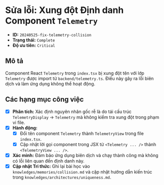 # Sửa lỗi: Xung đột Định danh Component `Telemetry`

*   **ID:** `20240525-fix-telemetry-collision`
*   **Trạng thái:** `Complete`
*   **Độ ưu tiên:** `Critical`

## Mô tả

Component React `Telemetry` trong `index.tsx` bị xung đột tên với lớp `Telemetry` được import từ `backend/telemetry.ts`. Điều này gây ra lỗi biên dịch và làm ứng dụng không thể hoạt động.

## Các hạng mục công việc

-   [x] **Phân tích:** Xác định nguyên nhân gốc rễ là do tái cấu trúc `TelemetryDisplay` -> `Telemetry` mà không kiểm tra xung đột trong phạm vi file.
-   [x] **Hành động:**
    -   [x] Đổi tên component `Telemetry` thành `TelemetryView` trong file `index.tsx`.
    -   [x] Cập nhật lời gọi component trong JSX từ `<Telemetry ... />` thành `<TelemetryView ... />`.
-   [x] **Xác minh:** Đảm bảo ứng dụng biên dịch và chạy thành công mà không có lỗi liên quan đến định danh này.
-   [x] **Cập nhật Tri thức:** Ghi lại bài học vào `knowledges/memories/collision.md` và cập nhật hướng dẫn kiến trúc trong `knowledges/architectures/uniqueness.md`.